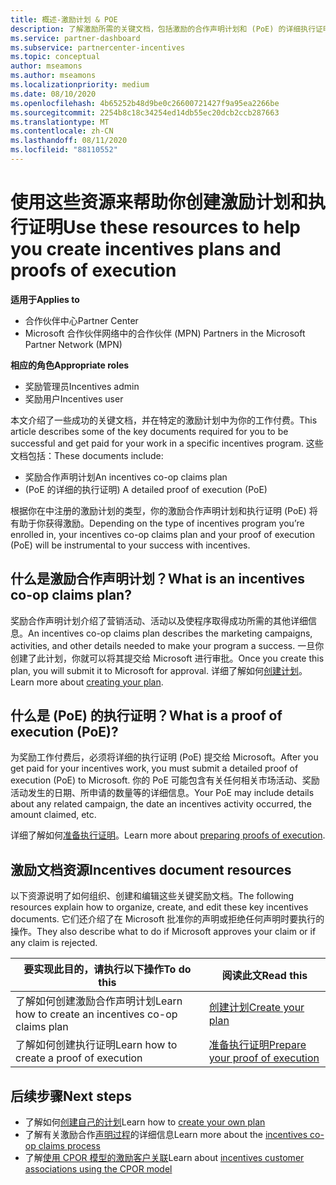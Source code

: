 ```yaml
---
title: 概述-激励计划 & POE
description: 了解激励所需的关键文档，包括激励的合作声明计划和 (PoE) 的详细执行证明。
ms.service: partner-dashboard
ms.subservice: partnercenter-incentives
ms.topic: conceptual
author: mseamons
ms.author: mseamons
ms.localizationpriority: medium
ms.date: 08/10/2020
ms.openlocfilehash: 4b65252b48d9be0c26600721427f9a95ea2266be
ms.sourcegitcommit: 2254b8c18c34254ed14db55ec20dcb2ccb287663
ms.translationtype: MT
ms.contentlocale: zh-CN
ms.lasthandoff: 08/11/2020
ms.locfileid: "88110552"
---
```

# <a name="use-these-resources-to-help-you-create-incentives-plans-and-proofs-of-execution"></a><span data-ttu-id="86327-103">使用这些资源来帮助你创建激励计划和执行证明</span><span class="sxs-lookup"><span data-stu-id="86327-103">Use these resources to help you create incentives plans and proofs of execution</span></span>

<span data-ttu-id="86327-104">**适用于**</span><span class="sxs-lookup"><span data-stu-id="86327-104">**Applies to**</span></span>

- <span data-ttu-id="86327-105">合作伙伴中心</span><span class="sxs-lookup"><span data-stu-id="86327-105">Partner Center</span></span>
- <span data-ttu-id="86327-106">Microsoft 合作伙伴网络中的合作伙伴 (MPN) </span><span class="sxs-lookup"><span data-stu-id="86327-106">Partners in the Microsoft Partner Network (MPN)</span></span>

<span data-ttu-id="86327-107">**相应的角色**</span><span class="sxs-lookup"><span data-stu-id="86327-107">**Appropriate roles**</span></span>

- <span data-ttu-id="86327-108">奖励管理员</span><span class="sxs-lookup"><span data-stu-id="86327-108">Incentives admin</span></span>
- <span data-ttu-id="86327-109">奖励用户</span><span class="sxs-lookup"><span data-stu-id="86327-109">Incentives user</span></span>

<span data-ttu-id="86327-110">本文介绍了一些成功的关键文档，并在特定的激励计划中为你的工作付费。</span><span class="sxs-lookup"><span data-stu-id="86327-110">This article describes some of the key documents required for you to be successful and get paid for your work in a specific incentives program.</span></span> <span data-ttu-id="86327-111">这些文档包括：</span><span class="sxs-lookup"><span data-stu-id="86327-111">These documents include:</span></span>

- <span data-ttu-id="86327-112">奖励合作声明计划</span><span class="sxs-lookup"><span data-stu-id="86327-112">An incentives co-op claims plan</span></span>
- <span data-ttu-id="86327-113"> (PoE 的详细的执行证明) </span><span class="sxs-lookup"><span data-stu-id="86327-113">A detailed proof of execution (PoE)</span></span>

<span data-ttu-id="86327-114">根据你在中注册的激励计划的类型，你的激励合作声明计划和执行证明 (PoE) 将有助于你获得激励。</span><span class="sxs-lookup"><span data-stu-id="86327-114">Depending on the type of incentives program you’re enrolled in, your incentives co-op claims plan and your proof of execution (PoE) will be instrumental to your success with incentives.</span></span>

## <a name="what-is-an-incentives-co-op-claims-plan"></a><span data-ttu-id="86327-115">什么是激励合作声明计划？</span><span class="sxs-lookup"><span data-stu-id="86327-115">What is an incentives co-op claims plan?</span></span>

<span data-ttu-id="86327-116">奖励合作声明计划介绍了营销活动、活动以及使程序取得成功所需的其他详细信息。</span><span class="sxs-lookup"><span data-stu-id="86327-116">An incentives co-op claims plan describes the marketing campaigns, activities, and other details needed to make your program a success.</span></span> <span data-ttu-id="86327-117">一旦你创建了此计划，你就可以将其提交给 Microsoft 进行审批。</span><span class="sxs-lookup"><span data-stu-id="86327-117">Once you create this plan, you will submit it to Microsoft for approval.</span></span> <span data-ttu-id="86327-118">详细了解如何[创建计划](incentives-create-your-plan.md)。</span><span class="sxs-lookup"><span data-stu-id="86327-118">Learn more about [creating your plan](incentives-create-your-plan.md).</span></span>

## <a name="what-is-a-proof-of-execution-poe"></a><span data-ttu-id="86327-119">什么是 (PoE) 的执行证明？</span><span class="sxs-lookup"><span data-stu-id="86327-119">What is a proof of execution (PoE)?</span></span>

<span data-ttu-id="86327-120">为奖励工作付费后，必须将详细的执行证明 (PoE) 提交给 Microsoft。</span><span class="sxs-lookup"><span data-stu-id="86327-120">After you get paid for your incentives work, you must submit a detailed proof of execution (PoE) to Microsoft.</span></span> <span data-ttu-id="86327-121">你的 PoE 可能包含有关任何相关市场活动、奖励活动发生的日期、所申请的数量等的详细信息。</span><span class="sxs-lookup"><span data-stu-id="86327-121">Your PoE may include details about any related campaign, the date an incentives activity occurred, the amount claimed, etc.</span></span> 

<span data-ttu-id="86327-122">详细了解如何[准备执行证明](incentives-prepare-your-proof-of-execution.md)。</span><span class="sxs-lookup"><span data-stu-id="86327-122">Learn more about [preparing proofs of execution](incentives-prepare-your-proof-of-execution.md).</span></span>

## <a name="incentives-document-resources"></a><span data-ttu-id="86327-123">激励文档资源</span><span class="sxs-lookup"><span data-stu-id="86327-123">Incentives document resources</span></span>

<span data-ttu-id="86327-124">以下资源说明了如何组织、创建和编辑这些关键奖励文档。</span><span class="sxs-lookup"><span data-stu-id="86327-124">The following resources explain how to organize, create, and edit these key incentives documents.</span></span> <span data-ttu-id="86327-125">它们还介绍了在 Microsoft 批准你的声明或拒绝任何声明时要执行的操作。</span><span class="sxs-lookup"><span data-stu-id="86327-125">They also describe what to do if Microsoft approves your claim or if any claim is rejected.</span></span>

|  <span data-ttu-id="86327-126">**要实现此目的，请执行以下操作**</span><span class="sxs-lookup"><span data-stu-id="86327-126">**To do this**</span></span>  |  <span data-ttu-id="86327-127">**阅读此文**</span><span class="sxs-lookup"><span data-stu-id="86327-127">**Read this**</span></span>  |
|--------------|-----------|
| <span data-ttu-id="86327-128">了解如何创建激励合作声明计划</span><span class="sxs-lookup"><span data-stu-id="86327-128">Learn how to create an incentives co-op claims plan</span></span> | [<span data-ttu-id="86327-129">创建计划</span><span class="sxs-lookup"><span data-stu-id="86327-129">Create your plan</span></span>](incentives-create-your-plan.md)  |
<span data-ttu-id="86327-130">了解如何创建执行证明</span><span class="sxs-lookup"><span data-stu-id="86327-130">Learn how to create a proof of execution</span></span> | [<span data-ttu-id="86327-131">准备执行证明</span><span class="sxs-lookup"><span data-stu-id="86327-131">Prepare your proof of execution</span></span>](incentives-prepare-your-proof-of-execution.md)  |

## <a name="next-steps"></a><span data-ttu-id="86327-132">后续步骤</span><span class="sxs-lookup"><span data-stu-id="86327-132">Next steps</span></span>

- <span data-ttu-id="86327-133">了解如何[创建自己的计划](incentives-create-your-plan.md)</span><span class="sxs-lookup"><span data-stu-id="86327-133">Learn how to [create your own plan](incentives-create-your-plan.md)</span></span>
- <span data-ttu-id="86327-134">了解有关激励合作[声明过程](claims-overview.md)的详细信息</span><span class="sxs-lookup"><span data-stu-id="86327-134">Learn more about the [incentives co-op claims process](claims-overview.md)</span></span>
- <span data-ttu-id="86327-135">了解[使用 CPOR 模型的激励客户关联](submit-osa-claim.md)</span><span class="sxs-lookup"><span data-stu-id="86327-135">Learn about [incentives customer associations using the CPOR model](submit-osa-claim.md)</span></span>